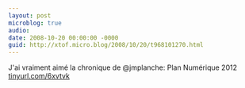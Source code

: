 ```yaml
---
layout: post
microblog: true
audio: 
date: 2008-10-20 00:00:00 -0000
guid: http://xtof.micro.blog/2008/10/20/t968101270.html
---
```

J'ai vraiment aimé la chronique de  @jmplanche: Plan Numérique 2012 [tinyurl.com/6xvtvk](http://tinyurl.com/6xvtvk)
